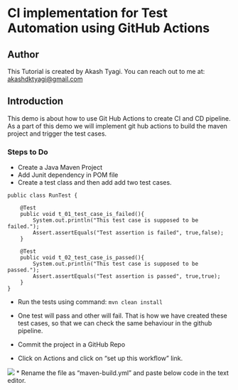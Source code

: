 # CI implementation for Test Automation using GitHub Actions

Author
---

This Tutorial is created by Akash Tyagi.
You can reach out to me at: akashdktyagi@gmail.com 

Introduction
---
This demo is about how to use Git Hub Actions to create CI and CD pipeline. 
As a part of this demo we will implement git hub actions to build the maven project and trigger the test cases.

### Steps to Do 

* Create a Java Maven Project
* Add Junit dependency in POM file
* Create a test class and then add add two test cases.

```aidl
public class RunTest {

    @Test
    public void t_01_test_case_is_failed(){
        System.out.println("This test case is supposed to be failed.");
        Assert.assertEquals("Test assertion is failed", true,false);
    }

    @Test
    public void t_02_test_case_is_passed(){
        System.out.println("This test case is supposed to be passed.");
        Assert.assertEquals("Test assertion is passed", true,true);
    }
}
```
* Run the tests using command: ```mvn clean install```
* One test will pass and other will fail. That is how we have created these test cases, so that we can check the same behaviour in the github pipeline.
* Commit the project in a GitHub Repo

* Click on Actions and click on “set up this workflow” link.

<img style="float: center;" src="./click-git-hub-actions.jpg">
* Rename the file as “maven-build.yml” and paste below code in the text editor.

